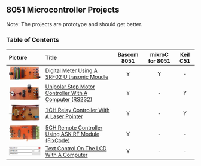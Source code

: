 ## 8051 Microcontroller Projects 
Note: The projects are prototype and should get better.  

### Table of Contents
|Picture|Title|Bascom 8051|mikroC for 8051|Keil C51|
|:------|:----|:---------:|:-------------:|:------:|
|![](DigitalMeter_Ultrasonic_SRF02/Pictures/Album.jpg)|[Digital Meter Using A SRF02 Ultrasonic Moudle](DigitalMeter_Ultrasonic_SRF02)|Y|Y|-|
|![](MotorDriver_UnipolarStepperMotor_RS232/Pictures/Album.jpg)|[Unipolar Step Motor Controller With A Computer (RS232)](MotorDriver_UnipolarStepperMotor_RS232)|Y|-|Y|
|![](RelayController_LaserPointer_1CH/Pictures/Album.jpg)|[1CH Relay Controller With A Laser Pointer](RelayController_LaserPointer_1CH)|Y|-|Y|
|![](RelayController_RF_ASK_5CH/Pictures/Album.jpg)|[5CH Remote Controller Using ASK RF Module (FixCode)](RelayController_RF_ASK_5CH)|Y|-|-|
|![](TextDisplay_UART/Code_VB6/Album.png)|[Text Control On The LCD With A Computer](TextDisplay_UART)|Y|-|-|
